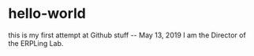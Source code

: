 # hello-world
this is my first attempt at Github stuff -- May 13, 2019
I am the Director of the ERPLing Lab.
